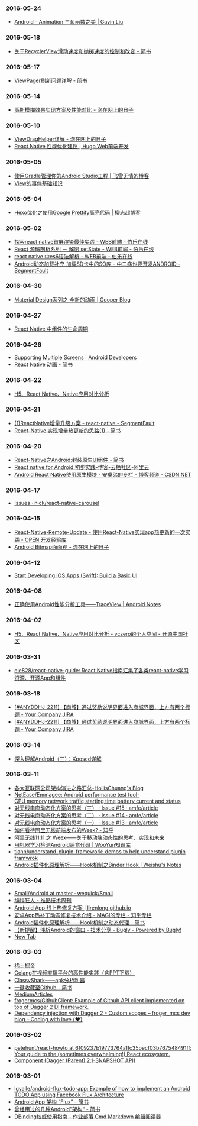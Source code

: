 ### 2016-05-24<br>
+ [Android - Animation 三角函数之美 | Gavin.Liu](http://gavinliu.cn/2015/03/26/Android-Animation-%E4%B8%89%E8%A7%92%E5%87%BD%E6%95%B0%E4%B9%8B%E7%BE%8E/)<br>

### 2016-05-18<br>
+ [关于RecyclerView滑动速度和抛掷速度的控制和改变 - 简书](http://www.jianshu.com/p/f579999723ca)<br>

### 2016-05-17<br>
+ [ViewPager刷新问题详解 - 简书](http://www.jianshu.com/p/266861496508#)<br>

### 2016-05-14<br>
+ [高斯模糊效果实现方案及性能对比 - 泡在网上的日子](http://www.jcodecraeer.com/a/anzhuokaifa/androidkaifa/2015/0831/3389.html)<br>

### 2016-05-10<br>
+ [ViewDragHelper详解 - 泡在网上的日子](http://www.jcodecraeer.com/a/anzhuokaifa/androidkaifa/2014/0911/1680.html)<br>
+ [React Native 性能优化建议 | Hugo Web前端开发](http://www.ghugo.com/react-native-high-performance/)<br>

### 2016-05-05<br>
+ [使用Gradle管理你的Android Studio工程 | 飞雪无情的博客](http://www.flysnow.org/2015/03/30/manage-your-android-project-with-gradle.html)<br>
+ [View的事件基础知识](http://leoray.leanote.com/post/view-event-basic)<br>

### 2016-05-04<br>
+ [Hexo优化之使用Google Prettify高亮代码 | 柳志超博客](https://liuzhichao.com/2016/hexo-use-prettify-to-highlight-code.html)<br>

### 2016-05-02<br>
+ [探索react native首屏渲染最佳实践 - WEB前端 - 伯乐在线](http://web.jobbole.com/85451/)<br>
+ [React 源码剖析系列 － 解密 setState - WEB前端 - 伯乐在线](http://web.jobbole.com/84306/)<br>
+ [react native 中es6语法解析 - WEB前端 - 伯乐在线](http://web.jobbole.com/84434/)<br>
+ [Android动态加载补充 加载SD卡中的SO库 - 中二病也要开发ANDROID - SegmentFault](https://segmentfault.com/a/1190000004062899)<br>

### 2016-04-30<br>
+ [Material Design系列之 全新的动画 | Cooper Blog](http://naotou.github.io/2014-07-03/material-design-01/)<br>

### 2016-04-27<br>
+ [React Native 中组件的生命周期](http://www.race604.com/react-native-component-lifecycle/)<br>

### 2016-04-26<br>
+ [Supporting Multiple Screens | Android Developers](http://developer.android.com/intl/zh-cn/guide/practices/screens_support.html)<br>
+ [React Native 动画 - 简书](http://www.jianshu.com/p/64f6c94b2d83)<br>

### 2016-04-22<br>
+ [H5、React Native、Native应用对比分析](http://vczero.github.io/react_native/H5-React-Native-Native.html)<br>

### 2016-04-21<br>
+ [(1)ReactNative增量升级方案 - react-native - SegmentFault](https://segmentfault.com/a/1190000004352162)<br>
+ [React-Native 实现增量热更新的思路(1) - 简书](http://www.jianshu.com/p/2cb3eb9604ca)<br>

### 2016-04-20<br>
+ [React-Native之Android:封装原生UI组件 - 简书](http://www.jianshu.com/p/f26d994ea765)<br>
+ [React native for Android 初步实践-博客-云栖社区-阿里云](https://yq.aliyun.com/articles/2757#)<br>
+ [Android React Native使用原生模块 - 安卓弟的专栏 - 博客频道 - CSDN.NET](http://blog.csdn.net/sbsujjbcy/article/details/49953041)<br>

### 2016-04-17<br>
+ [Issues · nick/react-native-carousel](https://github.com/nick/react-native-carousel/issues)<br>

### 2016-04-15<br>
+ [React-Native-Remote-Update - 使用React-Native实现app热更新的一次实践 - OPEN 开发经验库](http://www.open-open.com/lib/view/open1451828463136.html)<br>
+ [Android Bitmap面面观 - 泡在网上的日子](http://www.jcodecraeer.com/a/anzhuokaifa/androidkaifa/2016/0329/4101.html)<br>

### 2016-04-12<br>
+ [Start Developing iOS Apps (Swift): Build a Basic UI](https://developer.apple.com/library/ios/referencelibrary/GettingStarted/DevelopiOSAppsSwift/Lesson2.html#//apple_ref/doc/uid/TP40015214-CH5-SW1)<br>

### 2016-04-08<br>
+ [正确使用Android性能分析工具——TraceView | Android Notes](http://bxbxbai.github.io/2014/10/25/use-trace-view/)<br>

### 2016-04-02<br>
+ [H5、React Native、Native应用对比分析 - vczero的个人空间 - 开源中国社区](http://my.oschina.net/vczero/blog/597980?fromerr=s2CoLPvF)<br>

### 2016-03-31<br>
+ [ele828/react-native-guide: React Native指南汇集了各类react-native学习资源、开源App和组件](https://github.com/ele828/react-native-guide)<br>

### 2016-03-18<br>
+ [[#ANYDDHJ-2211] 【商城】通过奖励说明界面进入商城界面，上方有两个标题 - Your Company JIRA](http://jira.yeshj.com/browse/ANYDDHJ-2211)<br>
+ [[#ANYDDHJ-2211] 【商城】通过奖励说明界面进入商城界面，上方有两个标题 - Your Company JIRA](http://jira.yeshj.com/browse/ANYDDHJ-2211)<br>

### 2016-03-14<br>
+ [深入理解Android（三）：Xposed详解](http://www.infoq.com/cn/articles/android-in-depth-xposed?utm_campaign=rightbar_v2&utm_source=infoq&utm_medium=articles_link&utm_content=link_text)<br>

### 2016-03-11<br>
+ [各大互联网公司架构演进之路汇总-HollisChuang's Blog](http://www.hollischuang.com/archives/1036)<br>
+ [NetEase/Emmagee: Android performance test tool-CPU,memory,network traffic,starting time,battery current and status](https://github.com/NetEase/Emmagee)<br>
+ [对无线电商动态化方案的思考（三） · Issue #15 · amfe/article](https://github.com/amfe/article/issues/15#issuecomment-157760066)<br>
+ [对无线电商动态化方案的思考（二） · Issue #14 · amfe/article](https://github.com/amfe/article/issues/14)<br>
+ [对无线电商动态化方案的思考（一） · Issue #13 · amfe/article](https://github.com/amfe/article/issues/13)<br>
+ [如何看待阿里无线前端发布的Weex? - 知乎](https://www.zhihu.com/question/37636296)<br>
+ [阿里无线11.11 之 Weex——关于移动端动态性的思考、实现和未来](https://mp.weixin.qq.com/s?__biz=MjM5MDE0Mjc4MA==&mid=402379225&idx=1&sn=e7d4832eaed0f6e2f6abcf3ee121e2ec&scene=1&srcid=0310WGZNcPhgwNlmMiEAwoxV&key=710a5d99946419d95de9947aed2849dc37f66d7f23be914cbea7b984e66c155cf9e769d002f9bed6d2108f8f7b7cb851&ascene=0&uin=MTEzNTYwNzI0MA%3D%3D&devicetype=iMac+MacBookPro11%2C4+OSX+OSX+10.11.1+build(15B42)&version=11020201&pass_ticket=6lRNt3ltDbLVg4bYTx%2FJ96NnFXLYHvQTVMcPTH4ceo3wWByON8LfpmrQQaq59mK9)<br>
+ [用机器学习检测Android恶意代码 | WooYun知识库](http://drops.wooyun.org/mobile/13428?utm_source=tuicool&utm_medium=referral)<br>
+ [tiann/understand-plugin-framework: demos to help understand plugin framwrok](https://github.com/tiann/understand-plugin-framework)<br>
+ [Android插件化原理解析——Hook机制之Binder Hook | Weishu's Notes](http://weishu.me/2016/02/16/understand-plugin-framework-binder-hook/)<br>

### 2016-03-04<br>
+ [Small/Android at master · wequick/Small](https://github.com/wequick/Small/tree/master/Android)<br>
+ [编程狂人 - 推酷技术周刊](http://www.tuicool.com/mags)<br>
+ [Android App 线上热修复方案 | lirenlong.github.io](http://lirenlong.github.io/hotfix/)<br>
+ [安卓App热补丁动态修复技术介绍 - MAGI的专栏 - 知乎专栏](http://zhuanlan.zhihu.com/magilu/20308548)<br>
+ [Android插件化原理解析——Hook机制之动态代理 - 简书](http://www.jianshu.com/p/b30ea19c444b)<br>
+ [【新提醒】浅析Android的窗口 - 技术分享 - Bugly - Powered by Bugly!](http://bugly.qq.com/bbs/forum.php?mod=viewthread&tid=555)<br>
+ [New Tab](chrome-extension://laookkfknpbbblfpciffpaejjkokdgca/dashboard.html)<br>

### 2016-03-03<br>
+ [稀土掘金](http://gold.xitu.io/#/)<br>
+ [Golang在视频直播平台的高性能实践（含PPT下载）](https://mp.weixin.qq.com/s?__biz=MzAwMDU1MTE1OQ==&mid=404230356&idx=1&sn=6b73f971c4cf1170adaf4d249480ed9a&scene=1&srcid=030143KyzPHRJiaJoIRTQaJs&key=710a5d99946419d9370b968cdba92d04dfdfb9bf448c8c42a695906e52dc6b10311bec070608f5f260ced58ddcbf0f6e&ascene=0&uin=MTAwOTE1Mjk2MA%3D%3D&devicetype=iMac+MacBookPro11%2C1+OSX+OSX+10.11.1+build(15B42)&version=11020201&pass_ticket=qWyHweFt2N3oGwrX8p2V6hC9Bbu%2FQ8EfPbyjjLZkxCx3j1LescGHeaebqzwCnFIS)<br>
+ [ClassyShark——apk分析利器](http://mp.weixin.qq.com/s?__biz=MzA4NTQwNDcyMA==&mid=402526638&idx=1&sn=bdd13a3cb722e72f67d4dcc1af0f620d#rd)<br>
+ [一键收藏至Github - 简书](http://www.jianshu.com/p/19d2f3a3b5d8)<br>
+ [MediumArticles](http://localhost:3000/index)<br>
+ [frogermcs/GithubClient: Example of Github API client implemented on top of Dagger 2 DI framework.](https://github.com/frogermcs/GithubClient)<br>
+ [Dependency injection with Dagger 2 - Custom scopes – froger_mcs dev blog – Coding with love {❤️}](http://frogermcs.github.io/dependency-injection-with-dagger-2-custom-scopes/)<br>

### 2016-03-02<br>
+ [petehunt/react-howto at 6f09237b19773764a1fc35becf03b767548491ff: Your guide to the (sometimes overwhelming!) React ecosystem.](https://github.com/petehunt/react-howto/tree/6f09237b19773764a1fc35becf03b767548491ff)<br>
+ [Component (Dagger (Parent) 2.1-SNAPSHOT API)](http://google.github.io/dagger/api/latest/dagger/Component.html)<br>

### 2016-03-01<br>
+ [lgvalle/android-flux-todo-app: Example of how to implement an Android TODO App using Facebook Flux Architecture](https://github.com/lgvalle/android-flux-todo-app)<br>
+ [Android App 架构 “Flux” - 简书](http://www.jianshu.com/p/918719151e72)<br>
+ [曾经用过的几种Android”架构“ - 简书](http://www.jianshu.com/p/e7b6ff1bc360)<br>
+ [DBinding权威使用指南 - 作业部落 Cmd Markdown 编辑阅读器](https://www.zybuluo.com/shark0017/note/256112)<br>

